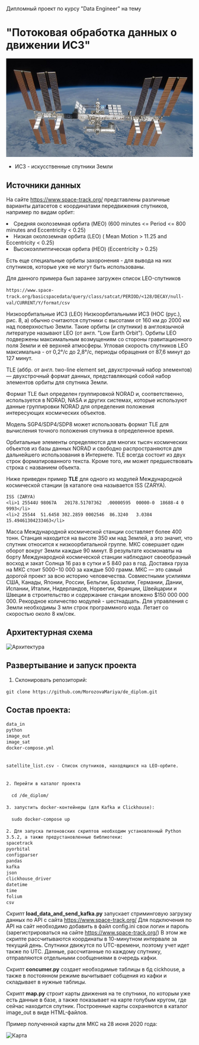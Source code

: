 
Дипломный проект по курсу "Data Engineer" на тему

# "Потоковая обработка данных о движении ИСЗ"

![МКС](https://github.com/MorozovaMariya/de_diplom/blob/master/images_sat/mks.jpg)

* ИСЗ - искусственные спутники Земли

## Источники данных

На сайте https://www.space-track.org/ представлены различные варианты датасетов с координатами передвижения спутников, например по видам орбит:
<li>Средняя околоземная орбита (MEO) (600 minutes <= Period <= 800 minutes and Eccentricity < 0.25)</li>
<li>Низкая околоземная орбита (LEO) ( Mean Motion > 11.25 and Eccentricity < 0.25)</li>
<li>Высокоэллиптическая орбита (HEO) (Eccentricity > 0.25) </li>

Есть еще специальные орбиты захоронения - для вывода на них спутников, которые уже не могут быть использованы.

Для данного примера был заранее загружен список LEO-спутников 

```https://www.space-track.org/basicspacedata/query/class/satcat/PERIOD/<128/DECAY/null-val/CURRENT/Y/format/csv```

Низкоорбитальные ИСЗ (LEO)
Низкоорбитальными ИСЗ (НОС (рус.), рис. 8, а) обычно считаются спутники с высотами от 160 км до 2000 км над поверхностью Земли. Такие орбиты (и спутники) в англоязычной литературе называют LEO (от англ. "Low Earth Orbit"). Орбиты LEO подвержены максимальным возмущениям со стороны гравитационного поля Земли и её верхней атмосферы. Угловая скорость спутников LEO максимальна - от 0,2°/с до 2,8°/с, периоды обращения от 87,6 минут до 127 минут.


TLE (аббр. от англ. two-line element set, двухстрочный набор элементов) — двухстрочный формат данных, представляющий собой набор элементов орбиты для спутника Земли.

Формат TLE был определен группировкой NORAD и, соответственно, используется в NORAD, NASA и других системах, которые используют данные группировки NORAD для определения положения интересующих космических объектов.

Модель SGP4/SDP4/SDP8 может использовать формат TLE для вычисления точного положения спутника в определенное время.

Орбитальные элементы определяются для многих тысяч космических объектов из базы данных NORAD и свободно распространяются для дальнейшего использования в Интернете. TLE всегда состоит из двух строк форматированного текста. Кроме того, им может предшествовать строка с названием объекта.

Ниже приведен пример **TLE** для одного из модулей Международной космической станции (в каталоге она называется ISS (ZARYA).

```
ISS (ZARYA)            
<li>1 25544U 98067A   20178.51707362  .00000595  00000-0  18688-4 0  9993</li>
<li>2 25544  51.6458 302.2859 0002546  86.3240   3.0384 15.49461304233463</li>
```

Масса Международной космической станции составляет более 400 тонн. Станция находится на высоте 350 км над Землей, а это значит, что спутник относится к низкоорбитальной группе. МКС совершает один оборот вокруг Земли каждые 90 минут. В результате космонавты на борту Международной космической станции наблюдают своеобразный восход и закат Солнца 16 раз в сутки и 5 840 раз в год. Доставка груза на МКС стоит $5 000-$10 000 за каждые 500 грамм.
МКС — это самый дорогой проект за всю историю человечества. Совместными усилиями США, Канады, Японии, России, Бельгии, Бразилии, Германии, Дании, Испании, Италии, Нидерландов, Норвегии, Франции, Швейцарии и Швеции в строительство и содержание станции вложено $150 000 000 000. Рекордное количество модулей - шестнадцать. Для управления с Земли необходимы 3 млн строк программного кода. Летает со скоростью около 8 км/сек.



## Архитектурная схема

![Архитектура](https://github.com/MorozovaMariya/de_diplom/blob/master/images_sat/architectura_800.png)


## Развертывание и запуск проекта

1. Склонировать репозиторий:

  ```git clone https://github.com/MorozovaMariya/de_diplom.git```
   
Состав проекта:
---------------------------
```
data_in  
python
image_out
image_sat
docker-compose.yml

  
satellite_list.csv - Список спутников, находящихся на LEO-орбите. 
  
  
2. Перейти в каталог проекта

  cd /de_diplom/
  
3. запустить docker-контейнеры (для Kafka и Clickhouse):

  sudo docker-compose up
  
2. Для запуска питоновских скриптов необходим установленный Python 3.5.2, а также предустановленные библиотеки:
spacetrack
pyorbital
configparser
pandas
kafka
json
clickhouse_driver
datetime
time
folium
csv
```

Скрипт **load_data_and_send_kafka.py** запускает стриминговую загрузку данных по API с сайта https://www.space-track.org/ Для подключения по API на сайт необходимо добавить в файл config.ini свои логин и пароль (зарегистрироваться на сайте https://www.space-track.org/) В этом же скрипте рассчитываются координаты в 10-минутном интервале за текущий день. Спутники движутся по UTC-времени, поэтому учет идет также по UTC. Данные, рассчитанные по каждому спутнику, отправляются отдельными сообщениями в очередь кафки.

Скрипт **concumer.py** создает необходимые таблицы в бд cickhouse, а также в постоянном режиме вычитывает собщения из кафки и складывает в нужные таблицы.

Скрипт **map.py** строит карты движения на те спутники, по которым уже есть данные в базе, а также показывает на карте голубым кругом, где сейчас находится спутник. Построенные карты сохраняются в каталог image_out в виде HTML-файлов.

Пример полученной карты для МКС на 28 июня 2020 года:

![Карта](https://github.com/MorozovaMariya/de_diplom/blob/master/images_sat/map.png)


